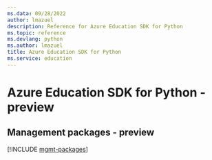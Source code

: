 ```yaml
---
ms.data: 09/28/2022
author: lmazuel
description: Reference for Azure Education SDK for Python
ms.topic: reference
ms.devlang: python
ms.author: lmazuel
title: Azure Education SDK for Python
ms.service: education
---
```

# Azure Education SDK for Python - preview

## Management packages - preview
[!INCLUDE [mgmt-packages](education-mgmt-index.md)]